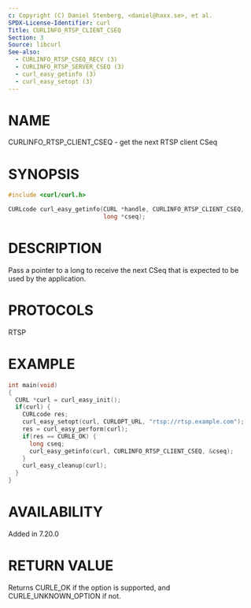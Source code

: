 ```yaml
---
c: Copyright (C) Daniel Stenberg, <daniel@haxx.se>, et al.
SPDX-License-Identifier: curl
Title: CURLINFO_RTSP_CLIENT_CSEQ
Section: 3
Source: libcurl
See-also:
  - CURLINFO_RTSP_CSEQ_RECV (3)
  - CURLINFO_RTSP_SERVER_CSEQ (3)
  - curl_easy_getinfo (3)
  - curl_easy_setopt (3)
---
```


# NAME

CURLINFO_RTSP_CLIENT_CSEQ - get the next RTSP client CSeq

# SYNOPSIS

~~~c
#include <curl/curl.h>

CURLcode curl_easy_getinfo(CURL *handle, CURLINFO_RTSP_CLIENT_CSEQ,
                           long *cseq);
~~~

# DESCRIPTION

Pass a pointer to a long to receive the next CSeq that is expected to be used
by the application.

# PROTOCOLS

RTSP

# EXAMPLE

~~~c
int main(void)
{
  CURL *curl = curl_easy_init();
  if(curl) {
    CURLcode res;
    curl_easy_setopt(curl, CURLOPT_URL, "rtsp://rtsp.example.com");
    res = curl_easy_perform(curl);
    if(res == CURLE_OK) {
      long cseq;
      curl_easy_getinfo(curl, CURLINFO_RTSP_CLIENT_CSEQ, &cseq);
    }
    curl_easy_cleanup(curl);
  }
}
~~~

# AVAILABILITY

Added in 7.20.0

# RETURN VALUE

Returns CURLE_OK if the option is supported, and CURLE_UNKNOWN_OPTION if not.
